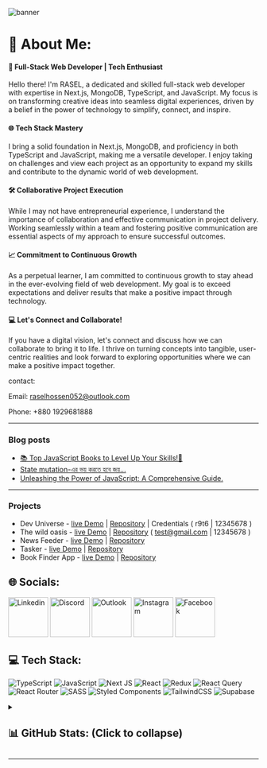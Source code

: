 ![banner](https://github.com/rasel9t6/rasel9t6/assets/116421413/143199bf-be8c-4f99-81fb-ebdb3732dc58)

# 💫 About Me:
#### 🚀 Full-Stack Web Developer | Tech Enthusiast

Hello there! I'm RASEL, a dedicated and skilled full-stack web developer with expertise in Next.js, MongoDB, TypeScript, and JavaScript. My focus is on transforming creative ideas into seamless digital experiences, driven by a belief in the power of technology to simplify, connect, and inspire.

#### 🌐 Tech Stack Mastery

I bring a solid foundation in Next.js, MongoDB, and proficiency in both TypeScript and JavaScript, making me a versatile developer. I enjoy taking on challenges and view each project as an opportunity to expand my skills and contribute to the dynamic world of web development.

#### 🛠️ Collaborative Project Execution

While I may not have entrepreneurial experience, I understand the importance of collaboration and effective communication in project delivery. Working seamlessly within a team and fostering positive communication are essential aspects of my approach to ensure successful outcomes.

#### 📈 Commitment to Continuous Growth

As a perpetual learner, I am committed to continuous growth to stay ahead in the ever-evolving field of web development. My goal is to exceed expectations and deliver results that make a positive impact through technology.

#### 💻 Let's Connect and Collaborate!

If you have a digital vision, let's connect and discuss how we can collaborate to bring it to life. I thrive on turning concepts into tangible, user-centric realities and look forward to exploring opportunities where we can make a positive impact together.

contact:

Email: raselhossen052@outlook.com

Phone: +880 1929681888

---
### Blog posts


<!-- BLOG-POST-LIST:START -->
- [📚 Top JavaScript Books to Level Up Your Skills!🚀](https://dev.to/rasel9t6/top-javascript-books-to-level-up-your-skills-3a7)
- [State mutation-এর ভয় করতে হবে জয়...](https://dev.to/rasel9t6/state-mutation-er-bhyy-krte-hbe-jyy-paartt-1-4d9b)
- [Unleashing the Power of JavaScript: A Comprehensive Guide.](https://dev.to/rasel9t6/unleashing-the-power-of-javascript-a-comprehensive-guide-360m)
<!-- BLOG-POST-LIST:END -->

---

### Projects

- Dev Universe - [live Demo](https://dev-universe.vercel.app/) | [Repository](https://github.com/rasel9t6/dev-universe) | Credentials ( r9t6 | 12345678 )
- The wild oasis - [live Demo](https://the-wild-oasis-rasel.vercel.app/) | [Repository](https://github.com/rasel9t6/the-wild-oasis) ( test@gmail.com | 12345678 )
- News Feeder - [live Demo](https://assignment-4-rasel.vercel.app/) | [Repository](https://github.com/rasel9t6/assignment-4)
- Tasker - [live Demo](https://assignment-3-rasel.vercel.app/) | [Repository](https://github.com/rasel9t6/assignment-3)
- Book Finder App - [live Demo](https://assignment-2-rasel.vercel.app/) | [Repository](https://github.com/rasel9t6/assignment-2)

## 🌐 Socials:

[<img alt="Linkedin" src="https://github.com/rasel9t6/rasel9t6/assets/116421413/4c138889-8fda-4508-b881-cd77c4426da3" width="80" height="80" />](https://linkedin.com/in/rasel-9t6)
[<img alt="Discord" src="https://github.com/rasel9t6/rasel9t6/assets/116421413/b28266ac-69c2-4ebc-aaae-8f3b4da8073d" width="80" height="80" />](https://discord.com/users/1075459316133417032)
[<img alt="Outlook" src="https://github.com/rasel9t6/rasel9t6/assets/116421413/0bd5d636-d7ec-458e-99ea-5d7d07ef7dc3" width="80" height="80" />](mailto:raselhossen052@outlook.com)
[<img alt="Instagram" src="https://github.com/rasel9t6/rasel9t6/assets/116421413/29f13ec3-f0cf-44c0-8dd0-c529de01e651" width="80" height="80" />](https://instagram.com/rasel_9t6)
[<img alt="Facebook" src="https://github.com/rasel9t6/rasel9t6/assets/116421413/dba8400d-0fde-4c7a-8ff6-2f7b8dccdb5c" width="80" height="80" />](https://facebook.com/rasel9t6)

## 💻 Tech Stack:
![TypeScript](https://img.shields.io/badge/typescript-%23007ACC.svg?style=for-the-badge&logo=typescript&logoColor=white) ![JavaScript](https://img.shields.io/badge/javascript-%23323330.svg?style=for-the-badge&logo=javascript&logoColor=%23F7DF1E) ![Next JS](https://img.shields.io/badge/Next-black?style=for-the-badge&logo=next.js&logoColor=white) ![React](https://img.shields.io/badge/react-%2320232a.svg?style=for-the-badge&logo=react&logoColor=%2361DAFB) ![Redux](https://img.shields.io/badge/redux-%23593d88.svg?style=for-the-badge&logo=redux&logoColor=white) ![React Query](https://img.shields.io/badge/-React%20Query-FF4154?style=for-the-badge&logo=react%20query&logoColor=white) ![React Router](https://img.shields.io/badge/React_Router-CA4245?style=for-the-badge&logo=react-router&logoColor=white) ![SASS](https://img.shields.io/badge/SASS-hotpink.svg?style=for-the-badge&logo=SASS&logoColor=white) ![Styled Components](https://img.shields.io/badge/styled--components-DB7093?style=for-the-badge&logo=styled-components&logoColor=white) ![TailwindCSS](https://img.shields.io/badge/tailwindcss-%2338B2AC.svg?style=for-the-badge&logo=tailwind-css&logoColor=white) ![Supabase](https://img.shields.io/badge/Supabase-3ECF8E?style=for-the-badge&logo=supabase&logoColor=white) 

<details>
  <summary>
    
   ## 📊 GitHub Stats: (Click to collapse)
    
  </summary>

![](https://github-readme-stats.vercel.app/api?username=rasel9t6&theme=dark&hide_border=false&include_all_commits=true&count_private=true)<br/>
![](https://github-readme-streak-stats.herokuapp.com/?user=rasel9t6&theme=dark&hide_border=false)<br/>
![](https://github-readme-stats.vercel.app/api/top-langs/?username=rasel9t6&theme=dark&hide_border=false&include_all_commits=true&count_private=true&layout=compact)

### 🔝 Top Contributed Repo

![](https://github-contributor-stats.vercel.app/api?username=rasel9t6&limit=5&theme=gruvbox&combine_all_yearly_contributions=true)
</details>

---

